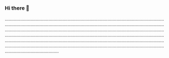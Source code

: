 ### Hi there 👋

..................................................................................................................................................................................................................................................................................................................................................................................................................................................................................................................................................................................................................................................................................................................................................................................................................